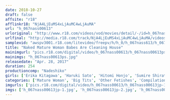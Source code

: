 ```yaml
---
date: 2018-10-27
draft: false
affsite: "r18"
afflinkr18: "NjA4LjEuMS4xLjAuMC4wLjAuMA"
url: "h_067nass00613"
urloriginal: "http://www.r18.com/videos/vod/movies/detail/-/id=h_067nass00613"
urlfinal: "http://media.r18.com/track/NjA4LjEuMS4xLjAuMC4wLjAuMA/videos/vod/movies/detail/-/id=h_067nass00613"
samplevid: "awspv3001.r18.com/litevideo/freepv/h/h_0/h_067nass613/h_067nass613_dmb_w.mp4"
title: "Naked Mature Woman Babes Are Cleaning House"
mainimgurl: "pics.r18.com/digital/video/h_067nass00613/h_067nass00613ps.jpg"
mainimgs: "h_067nass00613ps.jpg"
releasedate: "Apr. 28, 2017"
duration: 254
productioncomp: "Nadeshiko"
girls: ['Erika Kitagawa', 'Haruki Sato', 'Hitomi Honjo', 'Sumire Shiratori', 'Yuria Ashina', 'Reiko Kobayakawa', 'Mao Hamasaki', 'Kaori Wakamatsu', 'Kumi Kanzaki', 'Asahi Mizuno']
categories: ['Mature Woman', 'Big Tits', 'Other Fetishes', 'Compilation', 'Over 4 Hours', 'Hi-Def']
imgurls: ['pics.r18.com/digital/video/h_067nass00613/h_067nass00613jp-1.jpg', 'pics.r18.com/digital/video/h_067nass00613/h_067nass00613jp-2.jpg', 'pics.r18.com/digital/video/h_067nass00613/h_067nass00613jp-3.jpg', 'pics.r18.com/digital/video/h_067nass00613/h_067nass00613jp-4.jpg', 'pics.r18.com/digital/video/h_067nass00613/h_067nass00613jp-5.jpg', 'pics.r18.com/digital/video/h_067nass00613/h_067nass00613jp-6.jpg', 'pics.r18.com/digital/video/h_067nass00613/h_067nass00613jp-7.jpg', 'pics.r18.com/digital/video/h_067nass00613/h_067nass00613jp-8.jpg', 'pics.r18.com/digital/video/h_067nass00613/h_067nass00613jp-9.jpg', 'pics.r18.com/digital/video/h_067nass00613/h_067nass00613jp-10.jpg', 'pics.r18.com/digital/video/h_067nass00613/h_067nass00613jp-11.jpg', 'pics.r18.com/digital/video/h_067nass00613/h_067nass00613jp-12.jpg', 'pics.r18.com/digital/video/h_067nass00613/h_067nass00613jp-13.jpg', 'pics.r18.com/digital/video/h_067nass00613/h_067nass00613jp-14.jpg', 'pics.r18.com/digital/video/h_067nass00613/h_067nass00613jp-15.jpg', 'pics.r18.com/digital/video/h_067nass00613/h_067nass00613jp-16.jpg', 'pics.r18.com/digital/video/h_067nass00613/h_067nass00613jp-17.jpg', 'pics.r18.com/digital/video/h_067nass00613/h_067nass00613jp-18.jpg', 'pics.r18.com/digital/video/h_067nass00613/h_067nass00613jp-19.jpg', 'pics.r18.com/digital/video/h_067nass00613/h_067nass00613jp-20.jpg']
imgs: ['h_067nass00613jp-1.jpg', 'h_067nass00613jp-2.jpg', 'h_067nass00613jp-3.jpg', 'h_067nass00613jp-4.jpg', 'h_067nass00613jp-5.jpg', 'h_067nass00613jp-6.jpg', 'h_067nass00613jp-7.jpg', 'h_067nass00613jp-8.jpg', 'h_067nass00613jp-9.jpg', 'h_067nass00613jp-10.jpg', 'h_067nass00613jp-11.jpg', 'h_067nass00613jp-12.jpg', 'h_067nass00613jp-13.jpg', 'h_067nass00613jp-14.jpg', 'h_067nass00613jp-15.jpg', 'h_067nass00613jp-16.jpg', 'h_067nass00613jp-17.jpg', 'h_067nass00613jp-18.jpg', 'h_067nass00613jp-19.jpg', 'h_067nass00613jp-20.jpg']
---
```

